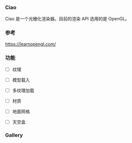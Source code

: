 ### Ciao

Ciao 是一个光栅化渲染器。目前的渲染 API 选用的是 OpenGL。





### 参考

https://learnopengl.com/



### 功能

+ [ ] 纹理
+ [ ] 模型载入
+ [ ] 多纹理加载
+ [ ] 材质
+ [ ] 地面网格
+ [ ] 天空盒



### Gallery

